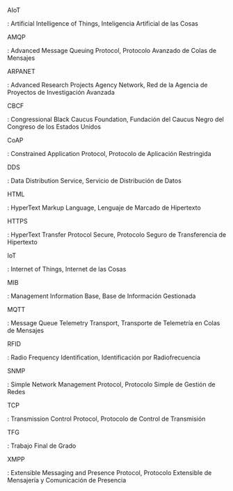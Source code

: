 <span id='AIoT'>AIoT</span>

: Artificial Intelligence of Things, Inteligencia Artificial de las Cosas

<span id='AMQP'>AMQP</span>

: Advanced Message Queuing Protocol, Protocolo Avanzado de Colas de Mensajes

<span id='ARPANET'>ARPANET</span>

: Advanced Research Projects Agency Network, Red de la Agencia de Proyectos de Investigación Avanzada

<span id='CBCF'>CBCF</span>

: Congressional Black Caucus Foundation, Fundación del Caucus Negro del Congreso de los Estados Unidos

<span id='CoAP'>CoAP</span>

: Constrained Application Protocol, Protocolo de Aplicación Restringida

<span id='DDS'>DDS</span>

: Data Distribution Service, Servicio de Distribución de Datos

<span id='HTML'>HTML</span>

: HyperText Markup Language, Lenguaje de Marcado de Hipertexto

<span id='HTTPS'>HTTPS</span>

: HyperText Transfer Protocol Secure, Protocolo Seguro de Transferencia de Hipertexto

<span id='IoT'>IoT</span>

: Internet of Things, Internet de las Cosas

<span id='MIB'>MIB</span>

: Management Information Base, Base de Información Gestionada

<span id='MQTT'>MQTT</span>

: Message Queue Telemetry Transport, Transporte de Telemetría en Colas de Mensajes

<span id='RFID'>RFID</span>

: Radio Frequency Identification, Identificación por Radiofrecuencia

<span id='SNMP'>SNMP</span>

: Simple Network Management Protocol, Protocolo Simple de Gestión de Redes

<span id='TCP'>TCP</span>

: Transmission Control Protocol, Protocolo de Control de Transmisión

<span id='TFG'>TFG</span>

: Trabajo Final de Grado

<span id='XMPP'>XMPP</span>

: Extensible Messaging and Presence Protocol, Protocolo Extensible de Mensajería y Comunicación de Presencia

